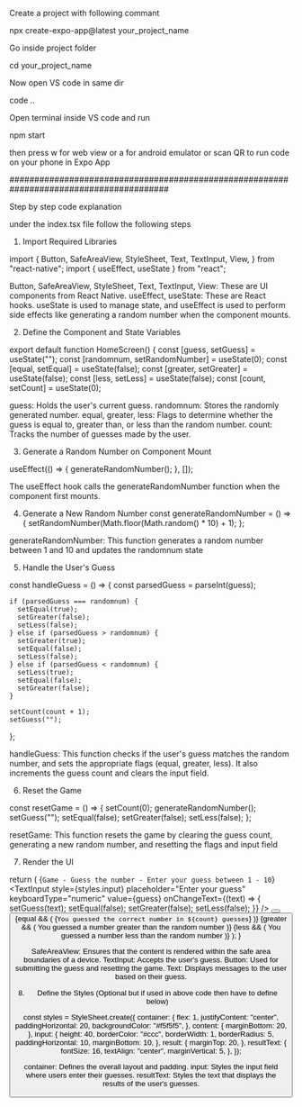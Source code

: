 Create a project with following commant

npx create-expo-app@latest your_project_name

Go inside project folder

cd your_project_name

Now open VS code in same dir

code ..

Open terminal inside VS code and run

npm start

then press w for web view or a for android emulator or scan QR to run code on your phone in Expo App

########################################################################################

Step by step code explanation

under the index.tsx file follow the following steps

1. Import Required Libraries

import {
Button,
SafeAreaView,
StyleSheet,
Text,
TextInput,
View,
} from "react-native";
import { useEffect, useState } from "react";

Button, SafeAreaView, StyleSheet, Text, TextInput, View: These are UI components from React Native.
useEffect, useState: These are React hooks. useState is used to manage state, and useEffect is used to perform side effects like generating a random number when the component mounts.

2. Define the Component and State Variables

export default function HomeScreen() {
const [guess, setGuess] = useState("");
const [randomnum, setRandomNumber] = useState(0);
const [equal, setEqual] = useState(false);
const [greater, setGreater] = useState(false);
const [less, setLess] = useState(false);
const [count, setCount] = useState(0);

guess: Holds the user's current guess.
randomnum: Stores the randomly generated number.
equal, greater, less: Flags to determine whether the guess is equal to, greater than, or less than the random number.
count: Tracks the number of guesses made by the user.

3. Generate a Random Number on Component Mount

useEffect(() => {
generateRandomNumber();
}, []);

The useEffect hook calls the generateRandomNumber function when the component first mounts.

4. Generate a New Random Number
   const generateRandomNumber = () => {
   setRandomNumber(Math.floor(Math.random() \* 10) + 1);
   };

generateRandomNumber: This function generates a random number between 1 and 10 and updates the randomnum state

5. Handle the User's Guess

const handleGuess = () => {
const parsedGuess = parseInt(guess);

    if (parsedGuess === randomnum) {
      setEqual(true);
      setGreater(false);
      setLess(false);
    } else if (parsedGuess > randomnum) {
      setGreater(true);
      setEqual(false);
      setLess(false);
    } else if (parsedGuess < randomnum) {
      setLess(true);
      setEqual(false);
      setGreater(false);
    }

    setCount(count + 1);
    setGuess("");

};

handleGuess: This function checks if the user's guess matches the random number, and sets the appropriate flags (equal, greater, less). It also increments the guess count and clears the input field.

6. Reset the Game

const resetGame = () => {
setCount(0);
generateRandomNumber();
setGuess("");
setEqual(false);
setGreater(false);
setLess(false);
};

resetGame: This function resets the game by clearing the guess count, generating a new random number, and resetting the flags and input field

7. Render the UI

return (
<SafeAreaView style={styles.container}>
<View style={styles.content}>
<Text>{`Game - Guess the number - Enter your guess between 1 - 10`}</Text>
<TextInput
style={styles.input}
placeholder="Enter your guess"
keyboardType="numeric"
value={guess}
onChangeText={(text) => {
setGuess(text);
setEqual(false);
setGreater(false);
setLess(false);
}}
/>
<Button title="Submit" onPress={handleGuess} />
<Button title="Reset Game" onPress={resetGame} />
</View>
<View style={styles.result}>
{equal && (
<Text style={styles.resultText}>
{`You guessed the correct number in ${count} guesses`}
</Text>
)}
{greater && (
<Text style={styles.resultText}>
You guessed a number greater than the random number
</Text>
)}
{less && (
<Text style={styles.resultText}>
You guessed a number less than the random number
</Text>
)}
</View>
</SafeAreaView>
);
}

SafeAreaView: Ensures that the content is rendered within the safe area boundaries of a device.
TextInput: Accepts the user's guess.
Button: Used for submitting the guess and resetting the game.
Text: Displays messages to the user based on their guess.

8. Define the Styles (Optional but if used in above code then have to define below)

const styles = StyleSheet.create({
container: {
flex: 1,
justifyContent: "center",
paddingHorizontal: 20,
backgroundColor: "#f5f5f5",
},
content: {
marginBottom: 20,
},
input: {
height: 40,
borderColor: "#ccc",
borderWidth: 1,
borderRadius: 5,
paddingHorizontal: 10,
marginBottom: 10,
},
result: {
marginTop: 20,
},
resultText: {
fontSize: 16,
textAlign: "center",
marginVertical: 5,
},
});

container: Defines the overall layout and padding.
input: Styles the input field where users enter their guesses.
resultText: Styles the text that displays the results of the user's guesses.

